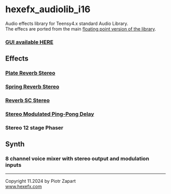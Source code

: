# hexefx_audiolib_i16
Audio effects library for Teensy4.x standard Audio Library.  
The effecs are ported from the main [floating point version of the library](https://github.com/hexeguitar/hexefx_audiolib_F32 "hexefx_audiolib_F32").  

### [GUI available HERE](https://hexeguitar.github.io/hexefx_audiolib_i16/gui/index.html "hexefx_audiolib_i16 GUI")  

## Effects  

### [Plate Reverb Stereo](PlateReverbStereo.md "Plate Reverb Stereo") 
### [Spring Reverb Stereo](SpringReverb.md "Spring Reverb Stereo") 
### [Reverb SC Stereo](ReverbSC.md "Reverb SC Stereo") 
### [Stereo Modulated Ping-Pong Delay](DelayStereo.md "Stereo Modulated Ping-Pong Delay")  
### Stereo 12 stage Phaser  

## Synth  

### 8 channel voice mixer with stereo output and modulation inputs  

---  
Copyright 11.2024 by Piotr Zapart  
www.hexefx.com

